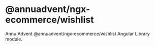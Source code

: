 
# @annuadvent/ngx-ecommerce/wishlist

Annu Advent @annuadvent/ngx-ecommerce/wishlist Angular Library module.
